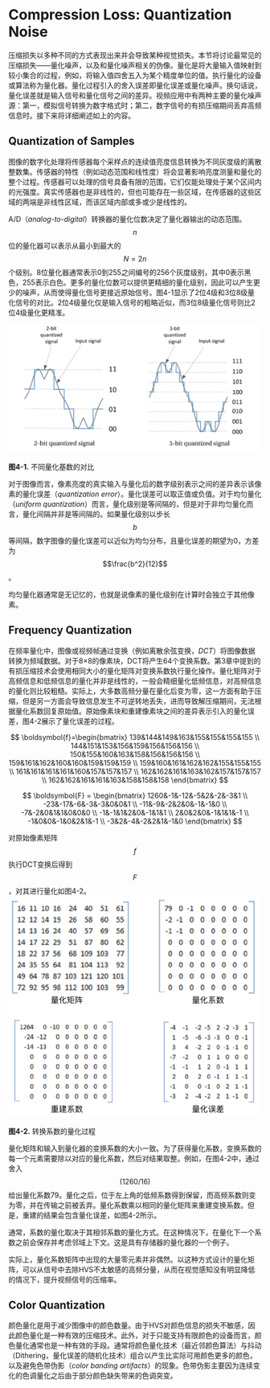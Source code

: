 # Compression Loss: Quantization Noise
压缩损失以多种不同的方式表现出来并会导致某种视觉损失。本节将讨论最常见的压缩损失——量化噪声，以及和量化噪声相关的伪像。量化是将大量输入值映射到较小集合的过程，例如，将输入值四舍五入为某个精度单位的值。执行量化的设备或算法称为量化器。量化过程引入的舍入误差即量化误差或量化噪声。换句话说，量化误差就是输入信号和量化信号之间的差异。视频应用中有两种主要的量化噪声源：第一，模拟信号转换为数字格式时；第二，数字信号的有损压缩期间丢弃高频信息时。接下来将详细阐述如上的内容。

## Quantization of Samples
图像的数字化处理将传感器每个采样点的连续值亮度信息转换为不同灰度级的离散整数集。传感器的特性（例如动态范围和线性度）将会显著影响亮度测量和量化的整个过程。传感器可以处理的信号具备有限的范围，它们仅能处理处于某个区间内的光强度。真实传感器也是非线性的，但也可能存在一些区域，在传感器的这些区域的两端是非线性区域，而该区域内部或多或少是线性的。

A/D（*analog-to-digital*）转换器的量化位数决定了量化器输出的动态范围。$$n$$位的量化器可以表示从最小到最大的$$N = 2n$$个级别。8位量化器通常表示0到255之间编号的256个灰度级别，其中0表示黑色，255表示白色。更多的量化位数可以提供更精细的量化级别，因此可以产生更少的噪声，从而使得量化信号更接近原始信号。图4-1显示了2位4级和3位8级量化信号的对比。2位4级量化仅是输入信号的粗略近似，而3位8级量化信号则比2位4级量化更精准。

![](../images/4_1.png)

**图4-1.** 不同量化基数的对比

对于图像而言，像素亮度的真实输入与量化后的数字级别表示之间的差异表示该像素的量化误差（*quantization error*）。量化误差可以取正值或负值。对于均匀量化（*uniform quantization*）而言，量化级别是等间隔的，但是对于非均匀量化而言，量化间隔并非是等间隔的。如果量化级别以步长$$b$$等间隔，数字图像的量化误差可以近似为均匀分布，且量化误差的期望为0，方差为$$\frac{b^2}{12}$$。

均匀量化器通常是无记忆的，也就是说像素的量化级别在计算时会独立于其他像素。

## Frequency Quantization
在频率量化中，图像或视频帧通过变换（例如离散余弦变换，*DCT*）将图像数据转换为频域数据。对于8×8的像素块，DCT将产生64个变换系数。第3章中提到的有损压缩技术会使用相同大小的量化矩阵对变换系数执行量化操作。量化矩阵对于高频信息和低频信息的量化并非是线性的，一般会精细量化低频信息，对高频信息的量化则比较粗糙。实际上，大多数高频分量在量化后变为零，这一方面有助于压缩，但是另一方面会导致信息发生不可逆转地丢失，进而导致解压缩期间，无法根据量化系数回复原始值。原始像素块和重建像素块之间的差异表示引入的量化误差，图4-2展示了量化误差的过程。

$$
\boldsymbol{f}=\begin{bmatrix}
139&144&149&163&155&155&155&155 \\
144&151&153&156&159&156&156&156 \\
150&155&160&163&158&156&156&156 \\
159&161&162&160&160&159&159&159 \\
159&160&161&162&162&155&155&155 \\
161&161&161&161&160&157&157&157 \\
162&162&161&163&162&157&157&157 \\
162&162&161&161&163&158&158&158
\end{bmatrix}
$$

$$  
\boldsymbol{F} = \begin{bmatrix}
1260&-1&-12&-5&2&-2&-3&1 \\
-23&-17&-6&-3&-3&0&0&1 \\
-11&-9&-2&2&0&-1&-1&0 \\
-7&-2&0&1&1&0&0&0 \\
-1&-1&1&2&0&-1&1&1 \\
2&0&2&0&-1&1&1&-1 \\
-1&0&0&-1&0&2&1&-1 \\
-3&2&-4&-2&2&1&-1&0
\end{bmatrix} 
$$

对原始像素矩阵$$f$$执行DCT变换后得到$$F$$，对其进行量化如图4-2。
![](../images/4_2.png)

**图4-2.** 转换系数的量化过程

量化矩阵和输入到量化器的变换系数的大小一致。为了获得量化系数，变换系数的每一个元素需要除以对应的量化系数，然后对结果取整。例如，在图4-2中，通过舍入$$(1260/16)$$给出量化系数79。量化之后，位于左上角的低频系数得到保留，而高频系数则变为零，并在传输之前被丢弃。量化系数乘以相同的量化矩阵来重建变换系数。但是，重建的结果会包含量化误差，如图4-2所示。

通常，系数的量化取决于其相邻系数的量化方式。在这种情况下，在量化下一个系数之前会保存并考虑邻域上下文。这是具有存储器的量化器的一个例子。

实际上，量化系数矩阵中出现的大量零元素并非偶然。以这种方式设计的量化矩阵，可以从信号中去除HVS不太敏感的高频分量，从而在视觉感知没有明显降低的情况下，提升视频信号的压缩率。

## Color Quantization
颜色量化是用于减少图像中的颜色数量。由于HVS对颜色信息的损失不敏感，因此颜色量化是一种有效的压缩技术。此外，对于只能支持有限颜色的设备而言，颜色量化通常也是一种有效的手段。通常将颜色量化技术（最近邻颜色算法）与抖动（Dithering，量化误差的随机化技术）组合以产生比实际可用颜色更多的颜色，以及避免色带伪影（*color banding artifacts*）的现象。色带伪影主要因为连续变化的色调量化之后由于部分颜色缺失带来的色调突变。